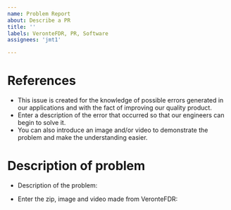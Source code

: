 ```yaml
---
name: Problem Report 
about: Describe a PR
title: ''
labels: VeronteFDR, PR, Software
assignees: 'jmt1'

---
```


# References

* This issue is created for the knowledge of possible errors generated in our applications and with the fact of improving our quality product.
* Enter a description of the error that occurred so that our engineers can begin to solve it.
* You can also introduce an image and/or video to demonstrate the problem and make the understanding easier.

# Description of problem

* Description of the problem:

* Enter the zip, image and video made from VeronteFDR:
